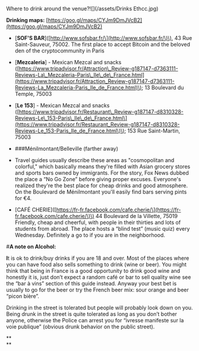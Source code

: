 Where to drink around the venue?![](/assets/Drinks Ethcc.jpg)

**Drinking maps:** [https://goo.gl/maps/CYJm9DmJVcB2](https://goo.gl/maps/CYJm9DmJVcB2)

* \[**SOF'S BAR**\]\([http://www.sofsbar.fr/\](http://www.sofsbar.fr/\)\), 43 Rue Saint-Sauveur, 75002. The first place to accept Bitcoin and the beloved den of the cryptocommunity in Paris
* \[**Mezcaleria**\] - Mexican Mezcal and snacks  
  \([https://www.tripadvisor.fr/Attraction\_Review-g187147-d7363111-Reviews-La\_Mezcaleria-Paris\_Ile\_de\_France.html](https://www.tripadvisor.fr/Attraction_Review-g187147-d7363111-Reviews-La_Mezcaleria-Paris_Ile_de_France.html)\); 13 Boulevard du Temple, 75003

* \[**Le 153**\] - Mexican Mezcal and snacks \([https://www.tripadvisor.fr/Restaurant\_Review-g187147-d8310328-Reviews-Le\_153-Paris\_Ile\_de\_France.html\](https://www.tripadvisor.fr/Restaurant_Review-g187147-d8310328-Reviews-Le_153-Paris_Ile_de_France.html\)\); 153 Rue Saint-Martin, 75003

* \#\#\#Ménilmontant/Belleville \(farther away\)

* Travel guides usually describe these areas as "cosmopolitan and colorful," which basically means they're filled with Asian grocery stores and sports bars owned by immigrants. For the story, Fox News dubbed the place a “No Go Zone” before giving proper excuses. Everyone's realized they're the best place for cheap drinks and good atmosphere. On the Boulevard de Ménilmontant you'll easily find bars serving pints for €4.

* \[CAFÉ CHERIE\]\([https://fr-fr.facebook.com/cafe.cherie/\](https://fr-fr.facebook.com/cafe.cherie/\)\) 44 Boulevard de la Villette, 75019 Friendly, cheap and cheerful, with people in their thirties and lots of students from abroad. The place hosts a “blind test” \(music quiz\) every Wednesday. Definitely a go to if you are in the neighborhood.

\#**A note on Alcohol:**

**I**t is ok to drink/buy drinks if you are 18 and over. Most of the places where you can have food also sells something to drink \(wine or beer\). You might think that being in France is a good opportunity to drink good wine and honestly it is, just don’t expect a random café or bar to sell quality wine see the “bar à vins” section of this guide instead. Anyway your best bet is usually to go for the beer or try the French beer mix: sour orange and beer “picon bière”.

Drinking in the street is tolerated but people will probably look down on you. Being drunk in the street is quite tolerated as long as you don’t bother anyone, otherwise the Police can arrest you for “ivresse manifeste sur la voie publique” \(obvious drunk behavior on the public street\).

**    
**

